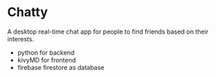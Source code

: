 # Chatty
A desktop real-time chat app for people to find friends based on their interests.
- python for backend
- kivyMD for frontend
- firebase firestore as database
